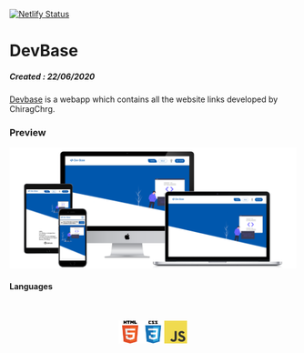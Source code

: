 
[![Netlify Status](https://api.netlify.com/api/v1/badges/a34be05d-d338-4859-8584-9d97f06f9016/deploy-status)](https://app.netlify.com/sites/devbase/deploys)

# DevBase
##### Created : 22/06/2020

 [Devbase](https://devbase.netlify.app/) is a webapp which contains all the website links developed by ChiragChrg.

### Preview
![Devbase Preview](./assets/Preview.png)

#### Languages
<div style="display: flex; justify-content: center; align-items: center; padding: 1em;">
      <img
        alt="HTML5"
        title="HTML"
        width="40px"
        style="margin: 20px 0;"
        src="https://raw.githubusercontent.com/github/explore/80688e429a7d4ef2fca1e82350fe8e3517d3494d/topics/html/html.png"
      />
      <img
        alt="CSS3"
        title="CSS"      
        width="40px"
        style="margin: 20px 0;"
        src="https://raw.githubusercontent.com/github/explore/80688e429a7d4ef2fca1e82350fe8e3517d3494d/topics/css/css.png"
      />
      <img
        alt="JS"
        title="JavaScript"
        width="40px"
        style="margin: 20px 0;"
        src="https://raw.githubusercontent.com/github/explore/80688e429a7d4ef2fca1e82350fe8e3517d3494d/topics/javascript/javascript.png"
      />
      </div>
